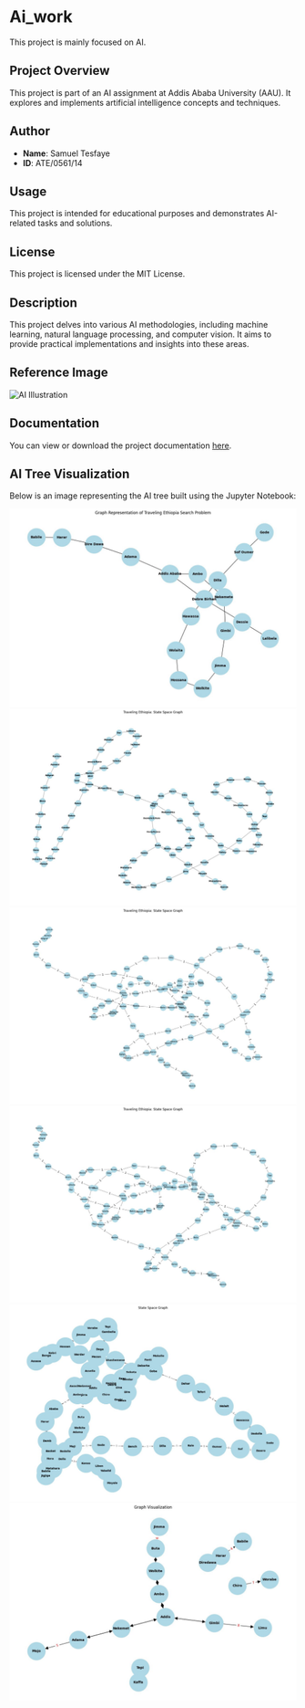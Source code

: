 # Ai_work
This project is mainly focused on AI.

## Project Overview
This project is part of an AI assignment at Addis Ababa University (AAU). It explores and implements artificial intelligence concepts and techniques.

## Author
- **Name**: Samuel Tesfaye  
- **ID**: ATE/0561/14

## Usage
This project is intended for educational purposes and demonstrates AI-related tasks and solutions.

## License
This project is licensed under the MIT License.  

## Description
This project delves into various AI methodologies, including machine learning, natural language processing, and computer vision. It aims to provide practical implementations and insights into these areas.

## Reference Image
![AI Illustration](https://via.placeholder.com/600x300.png?text=AI+Project+Illustration)

## Documentation
You can view or download the project documentation [here](./assets/Ai_Ass_Samuel.pdf).
## AI Tree Visualization
Below is an image representing the AI tree built using the Jupyter Notebook:

![AI Tree](./assets/qua1.1.jpg)
![AI Tree](./assets/qua1.2.jpg)
![AI Tree](./assets/qua2.2.jpg)
![AI Tree](./assets/qua2.3.jpg)
![AI Tree](./assets/qua3.jpg)
![AI Tree](./assets/qua4.jpg)